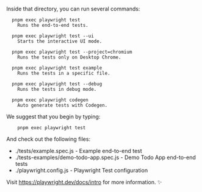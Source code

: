 Inside that directory, you can run several commands:

```
  pnpm exec playwright test
    Runs the end-to-end tests.

  pnpm exec playwright test --ui
    Starts the interactive UI mode.

  pnpm exec playwright test --project=chromium
    Runs the tests only on Desktop Chrome.

  pnpm exec playwright test example
    Runs the tests in a specific file.

  pnpm exec playwright test --debug
    Runs the tests in debug mode.

  pnpm exec playwright codegen
    Auto generate tests with Codegen.
```

We suggest that you begin by typing:

```
    pnpm exec playwright test
```

And check out the following files:

- ./tests/example.spec.js - Example end-to-end test
- ./tests-examples/demo-todo-app.spec.js - Demo Todo App end-to-end tests
- ./playwright.config.js - Playwright Test configuration

Visit https://playwright.dev/docs/intro for more information. ✨
